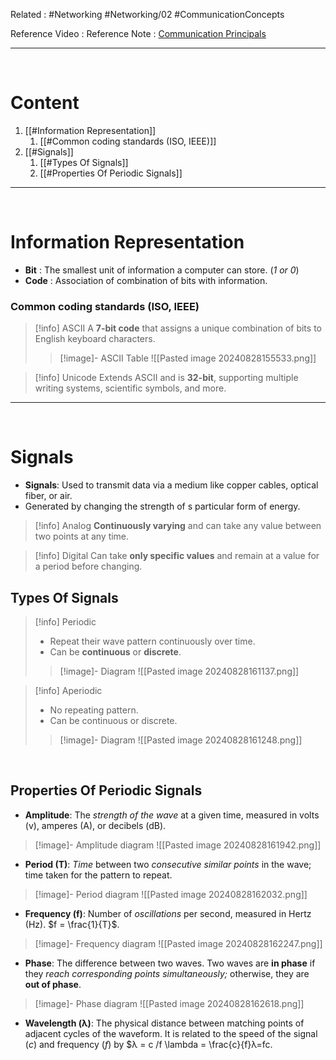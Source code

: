 Related : #Networking #Networking/02 #CommunicationConcepts 

Reference Video :
Reference Note  : [Communication Principals](file:///E:%5CAcademics%5CSEM%203%5CCS2033-Data%20Communication%20and%20Networking%5CNew%20Lecture%20notes%5CL1-Communication-Principles.pdf)

---

<br>

# Content
1. [[#Information Representation]]
	1. [[#Common coding standards (ISO, IEEE)]]
2. [[#Signals]]
	1. [[#Types Of Signals]]
	2. [[#Properties Of Periodic Signals]]

---

<br>

# Information Representation
- **Bit** : The smallest unit of information a computer can store. (*1 or 0*)
- **Code** : Association of combination of bits with information.

### Common coding standards (ISO, IEEE)

> [!info] ASCII
>A **7-bit code** that assigns a unique combination of bits to English keyboard characters.
>
>> [!image]- ASCII Table
>> ![[Pasted image 20240828155533.png]]

> [!info] Unicode
> Extends ASCII and is **32-bit**, supporting multiple writing systems, scientific symbols, and more.

---

<br>

# Signals
- **Signals**: Used to transmit data via a medium like copper cables, optical fiber, or air.
- Generated by changing the strength of s particular form of energy.

> [!info] Analog
> **Continuously varying** and can take any value between two points at any time.

> [!info] Digital
> Can take **only specific values** and remain at a value for a period before changing.


## Types Of Signals
> [!info] Periodic 
> - Repeat their wave pattern continuously over time.
> - Can be **continuous** or **discrete**.
> 
> > [!image]- Diagram
> > ![[Pasted image 20240828161137.png]]

> [!info] Aperiodic
> - No repeating pattern.
> - Can be continuous or discrete.
> 
> > [!image]- Diagram
> > ![[Pasted image 20240828161248.png]]

<br>

## Properties Of Periodic Signals

- **Amplitude**: 
	The *strength of the wave* at a given time, measured in volts (v), amperes (A), or decibels (dB).
> [!image]- Amplitude diagram
> ![[Pasted image 20240828161942.png]]


- **Period (T)**: 
	*Time* between two *consecutive similar points* in the wave; time taken for the pattern to repeat.
> [!image]- Period diagram
> ![[Pasted image 20240828162032.png]]

- **Frequency (f)**: 
	Number of *oscillations* per second, measured in Hertz (Hz). $f = \frac{1}{T}$​.
> [!image]- Frequency diagram
> ![[Pasted image 20240828162247.png]]

- **Phase**: 
	The difference between two waves. Two waves are **in phase** if they *reach corresponding points simultaneously;* otherwise, they are **out of phase**.
> [!image]- Phase diagram
> ![[Pasted image 20240828162618.png]]

- **Wavelength (λ)**: The physical distance between matching points of adjacent cycles of the waveform. It is related to the speed of the signal $(c)$ and frequency $(f)$ by $λ = c /f  \lambda = \frac{c}{f}λ=fc​.




